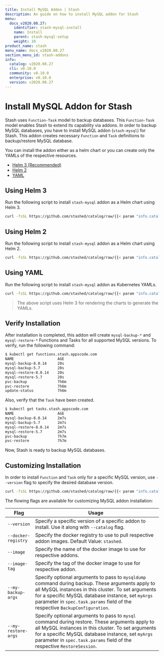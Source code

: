 ```yaml
---
title: Install MySQL Addon | Stash
description: An guide on how to install MySQL addon for Stash
menu:
  docs_v2020.08.27:
    identifier: stash-mysql-install
    name: Install
    parent: stash-mysql-setup
    weight: 10
product_name: stash
menu_name: docs_v2020.08.27
section_menu_id: stash-addons
info:
  catalog: v2020.08.27
  cli: v0.10.0
  community: v0.10.0
  enterprise: v0.10.0
  version: v2020.08.27
---
```


# Install MySQL Addon for Stash

Stash uses `Function-Task` model to backup databases. This `Function-Task` model enables Stash to extend its capability via addons. In order to backup MySQL databases, you have to install MySQL addon (`stash-mysql`) for Stash. This addon creates necessary `Function` and `Task` definitions to backup/restore MySQL database.

You can install the addon either as a helm chart or you can create only the YAMLs of the respective resources.

<ul class="nav nav-tabs" id="installerTab" role="tablist">
  <li class="nav-item">
    <a class="nav-link active" id="helm3-tab" data-toggle="tab" href="#helm3" role="tab" aria-controls="helm3" aria-selected="true">Helm 3 (Recommended)</a>
  </li>
  <li class="nav-item">
    <a class="nav-link" id="helm2-tab" data-toggle="tab" href="#helm2" role="tab" aria-controls="helm2" aria-selected="false">Helm 2</a>
  </li>
  <li class="nav-item">
    <a class="nav-link" id="script-tab" data-toggle="tab" href="#script" role="tab" aria-controls="script" aria-selected="false">YAML</a>
  </li>
</ul>
<div class="tab-content" id="installerTabContent">
  <div class="tab-pane fade show active" id="helm3" role="tabpanel" aria-labelledby="helm3-tab">

## Using Helm 3

Run the following script to install `stash-mysql` addon as a Helm chart using Helm 3.

```bash
curl -fsSL https://github.com/stashed/catalog/raw/{{< param "info.catalog" >}}/deploy/helm3.sh | bash -s -- --catalog=stash-mysql
```

</div>
<div class="tab-pane fade" id="helm2" role="tabpanel" aria-labelledby="helm2-tab">

## Using Helm 2

Run the following script to install `stash-mysql` addon as a Helm chart using Helm 2.

```bash
curl -fsSL https://github.com/stashed/catalog/raw/{{< param "info.catalog" >}}/deploy/helm2.sh | bash -s -- --catalog=stash-mysql
```

</div>
<div class="tab-pane fade" id="script" role="tabpanel" aria-labelledby="script-tab">

## Using YAML

Run the following script to install `stash-mysql` addon as Kubernetes YAMLs.

```bash
curl -fsSL https://github.com/stashed/catalog/raw/{{< param "info.catalog" >}}/deploy/script.sh | bash -s -- --catalog=stash-mysql
```

>The above script uses Helm 3 for rendering the charts to generate the YAMLs.

</div>
</div>

## Verify Installation

After installation is completed, this addon will create `mysql-backup-*` and `mysql-restore-*` Functions and Tasks for all supported MySQL versions. To verify, run the following command:

```bash
$ kubectl get functions.stash.appscode.com
NAME                    AGE
mysql-backup-8.0.14     20s
mysql-backup-5.7        20s
mysql-restore-8.0.14    20s
mysql-restore-5.7       20s
pvc-backup              7h6m
pvc-restore             7h6m
update-status           7h6m
```

Also, verify that the `Task` have been created.

```bash
$ kubectl get tasks.stash.appscode.com
NAME                    AGE
mysql-backup-8.0.14     2m7s
mysql-backup-5.7        2m7s
mysql-restore-8.0.14    2m7s
mysql-restore-5.7       2m7s
pvc-backup              7h7m
pvc-restore             7h7m
```

Now, Stash is ready to backup MySQL databases.

## Customizing Installation

In order to install `Function` and `Task` only for a specific MySQL version, use `--version` flag to specify the desired database version.

```bash
curl -fsSL https://github.com/stashed/catalog/raw/{{< param "info.catalog" >}}/deploy/helm3.sh | bash -s -- --catalog=stash-mysql --version=8.0.14
```

The flowing flags are available for customizing MySQL addon installation:

| Flag                | Usage                                                                                                                                                                                                                                                                                       |
| ------------------- | ------------------------------------------------------------------------------------------------------------------------------------------------------------------------------------------------------------------------------------------------------------------------------------------- |
| `--version`         | Specify a specific version of a specific addon to install. Use it along with `--catalog` flag.                                                                                                                                                                                              |
| `--docker-registry` | Specify the docker registry to use to pull respective addon images. Default Value: `stashed`.                                                                                                                                                                                               |
| `--image`           | Specify the name of the docker image to use for respective addons.                                                                                                                                                                                                                          |
| `--image-tag`       | Specify the tag of the docker image to use for respective addon.                                                                                                                                                                                                                            |
| `--my-backup-args`  | Specify optional arguments to pass to `mysqldump` command during backup. These arguments apply to all MySQL instances in this cluster. To set arguments for a specific MySQL database instance, set `myArgs` parameter in `spec.task.params` field of the respective `BackupConfiguration`. |
| `--my-restore-args` | Specify optional arguments to pass to `mysql` command during restore. These arguments apply to all MySQL instances in this cluster. To set arguments for a specific MySQL database instance, set `myArgs` parameter in `spec.task.params` field of the respective `RestoreSession`.         |

